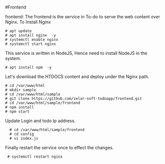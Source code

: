 #Frontend

frontend: The frontend is the service in To-do to serve the web content over Nginx. To Install Nginx

    # apt update
    # apt install nginx  -y
    # systemctl enable nginx
    # systemctl start nginx
This service is written in NodeJS, Hence need to install NodeJS in the system.

    # apt install npm  -y
Let's download the HTDOCS content and deploy under the Nginx path.

    # cd /var/www/html
    # mkdir sample 
    # cd /var/www/html/sample
    # git clone https://github.com/zelar-soft-todoapp/frontend.git
    # cd /var/www/html/sample/frontend
    # npm install
    # npm start
Update Login and todo Ip address.

      # cd /var/www/html/sample/frontend
      # cd config
      # vi index.js
Finally restart the service once to effect the changes.

     # systemctl restart nginx
